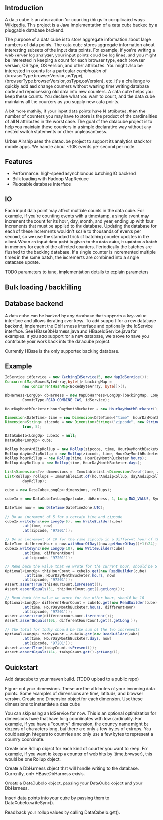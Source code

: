 ## Introduction

A data cube is an abstraction for counting things in complicated ways [Wikipedia](http://en.wikipedia.org/wiki/OLAP_cube). This project is a Java implementation of a data cube backed by a pluggable database backend.

The purpose of a data cube is to store aggregate information about large numbers of data points. The data cube stores aggregate information about interesting subsets of the input data points. For example, if you're writing a web server log analyzer, your input points could be log lines, and you might be interested in keeping a count for each browser type, each browser version, OS type, OS version, and other attributes. You might also be interested in counts for a particular *combination* of (browserType,browserVersion,osType), (browserType,browserVersion,osType,osVersion), etc. It's a challenge to quickly add and change counters without wasting time writing database code and reprocessing old data into new counters. A data cube helps you keep these counts. You declare what you want to count, and the data cube maintains all the counters as you supply new data points.

A bit more mathily, if your input data points have N attributes, then the number of counters you may have to store is the product of the cardinalities of all N attributes in the worst case. The goal of the datacube project is to help you maintain these counters in a simple declarative way without any nested switch statements or other unpleasantness.

Urban Airship uses the datacube project to support its analytics stack for mobile apps. We handle about ~10K events per second per node.

## Features
 - Performance: high-speed asynchronous batching IO backend
 - Bulk loading with Hadoop MapReduce
 - Pluggable database interface


## IO

Each input data point may affect multiple counts in the data cube. For example, if you're counting events with a timestamp, a single event may increment the count for its hour, day, month, and year, ending up with four increments that must be applied to the database. Updating the database for each of these increments wouldn't scale to thousands of events per second, so we use the standard trick of batching counter updates in the client. When an input data point is given to the data cube, it updates a batch in memory for each of the affected counters. Periodically the batches are flushed to the backing database. If a single counter is incremented multiple times in the same batch, the increments are combined into a single database update.

TODO parameters to tune, implementation details to explain parameters

## Bulk loading / backfilling


## Database backend

A data cube can be backed by any database that supports a key-value interface and allows iterating over keys. To add support for a new database backend, implement the DbHarness interface and optionally the IdService interface. See HBaseDbHarness.java and HBaseIdService.java for examples. If you add support for a new database, we'd love to have you contribute your work back into the datacube project.

Currently HBase is the only supported backing database.

## Example

```java
IdService idService = new CachingIdService(5, new MapIdService());
ConcurrentMap<BoxedByteArray,byte[]> backingMap = 
        new ConcurrentHashMap<BoxedByteArray, byte[]>();
        
DbHarness<LongOp> dbHarness = new MapDbHarness<LongOp>(backingMap, LongOp.DESERIALIZER, 
        CommitType.READ_COMBINE_CAS, idService);

HourDayMonthBucketer hourDayMonthBucketer = new HourDayMonthBucketer();

Dimension<DateTime> time = new Dimension<DateTime>("time", hourDayMonthBucketer, false, 8);
Dimension<String> zipcode = new Dimension<String>("zipcode", new StringToBytesBucketer(), 
        true, 5);
        
DataCubeIo<LongOp> cubeIo = null;
DataCube<LongOp> cube;
        
Rollup hourAndZipRollup = new Rollup(zipcode, time, HourDayMonthBucketer.hours);
Rollup dayAndZipRollup = new Rollup(zipcode, time, HourDayMonthBucketer.days);
Rollup hourRollup = new Rollup(time, HourDayMonthBucketer.hours);
Rollup dayRollup = new Rollup(time, HourDayMonthBucketer.days);
        
List<Dimension<?>> dimensions =  ImmutableList.<Dimension<?>>of(time, zipcode);
List<Rollup> rollups = ImmutableList.of(hourAndZipRollup, dayAndZipRollup, hourRollup,
        dayRollup);
        
cube = new DataCube<LongOp>(dimensions, rollups);

cubeIo = new DataCubeIo<LongOp>(cube, dbHarness, 1, Long.MAX_VALUE, SyncLevel.FULL_SYNC);
        
DateTime now = new DateTime(DateTimeZone.UTC);
        
// Do an increment of 5 for a certain time and zipcode
cubeIo.writeSync(new LongOp(5), new WriteBuilder(cube)
        .at(time, now)
        .at(zipcode, "97201"));
        
// Do an increment of 10 for the same zipcode in a different hour of the same day
DateTime differentHour = now.withHourOfDay((now.getHourOfDay()+1)%24);
cubeIo.writeSync(new LongOp(10), new WriteBuilder(cube)
        .at(time, differentHour)
        .at(zipcode, "97201"));

// Read back the value that we wrote for the current hour, should be 5 
Optional<LongOp> thisHourCount = cubeIo.get(new ReadBuilder(cube)
         .at(time, HourDayMonthBucketer.hours, now)
        .at(zipcode, "97201"));
Assert.assertTrue(thisHourCount.isPresent());
Assert.assertEquals(5L, thisHourCount.get().getLong());
        
// Read back the value we wrote for the other hour, should be 10
Optional<LongOp> differentHourCount = cubeIo.get(new ReadBuilder(cube)
        .at(time, HourDayMonthBucketer.hours, differentHour)
        .at(zipcode, "97201"));
Assert.assertTrue(differentHourCount.isPresent());
Assert.assertEquals(10L, differentHourCount.get().getLong());

// The total for today should be the sum of the two increments
Optional<LongOp> todayCount = cubeIo.get(new ReadBuilder(cube)
        .at(time, HourDayMonthBucketer.days, now)
        .at(zipcode, "97201"));
Assert.assertTrue(todayCount.isPresent());
Assert.assertEquals(15L, todayCount.get().getLong());
```

## Quickstart

Add datacube to your maven build. (TODO upload to a public repo)

Figure out your dimensions. These are the attributes of your incoming data points. Some examples of dimensions are time, latitude, and browser version. Create one Dimension object for each dimension. Use these dimensions to instantiate a data cube

You can skip using an IdService for now. This is an optional optimization for dimensions have that have long coordinates with low cardinality. For example, if you have a "country" dimension, the country name might be dozens of characters long, but there are only a few bytes of entropy. You could assign integers to countries and only use a few bytes to represent a country coordinate.

Create one Rollup object for each kind of counter you want to keep. For example, if you want to keep a counter of web hits by (time,browser), this would be one Rollup object.

Create a DbHarness object that will handle writing to the database. Currently, only HBaseDbHarness exists.

Create a DataCubeIo object, passing your DataCube object and your DbHarness.

Insert data points into your cube by passing them to DataCubeIo.writeSync().

Read back your rollup values by calling DataCubeIo.get().